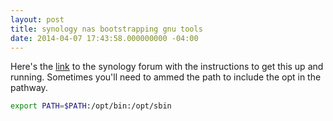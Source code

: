 ```yaml
---
layout: post
title: synology nas bootstrapping gnu tools
date: 2014-04-07 17:43:58.000000000 -04:00
---
```



Here's the [link](http://forum.synology.com/wiki/index.php/Overview_on_modifying_the_Synology_Server%2C_bootstrap%2C_ipkg_etc) to the synology forum with the instructions to get this up and running. Sometimes you'll need to ammed the path to include the opt in the pathway.

```bash
export PATH=$PATH:/opt/bin:/opt/sbin
```
